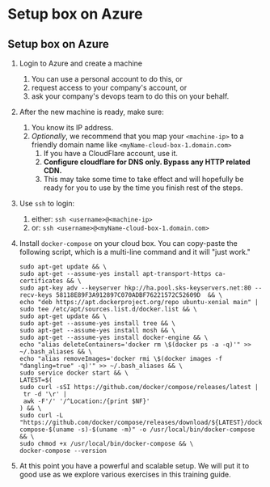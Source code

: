 # Setup box on Azure

## Setup box on Azure

1. Login to Azure and create a machine
   1. You can use a personal account to do this, or
   2. request access to your company's account, or
   3. ask your company's devops team to do this on your behalf.
2. After the new machine is ready, make sure:
   1. You know its IP address.
   2. _Optionally_, we recommend that you map your `<machine-ip>` to a friendly domain name like `<myName-cloud-box-1.domain.com>`
      1. If you have a CloudFlare account, use it.
      2. **Configure cloudflare for DNS only. Bypass any HTTP related CDN.**
      3. This may take some time to take effect and will hopefully be ready for you to use by the time you finish rest of the steps.
3. Use `ssh` to login:
   1. either: `ssh <username>@<machine-ip>`
   2. or: `ssh <username>@<myName-cloud-box-1.domain.com>`
4. Install `docker-compose` on your cloud box. You can copy-paste the following script, which is a multi-line command and it will "just work."

   ```text
   sudo apt-get update && \
   sudo apt-get --assume-yes install apt-transport-https ca-certificates && \
   sudo apt-key adv --keyserver hkp://ha.pool.sks-keyservers.net:80 --recv-keys 58118E89F3A912897C070ADBF76221572C52609D  && \
   echo "deb https://apt.dockerproject.org/repo ubuntu-xenial main" | sudo tee /etc/apt/sources.list.d/docker.list && \
   sudo apt-get update && \
   sudo apt-get --assume-yes install tree && \
   sudo apt-get --assume-yes install mosh && \
   sudo apt-get --assume-yes install docker-engine && \
   echo "alias deleteContainers='docker rm \$(docker ps -a -q)'" >> ~/.bash_aliases && \
   echo "alias removeImages='docker rmi \$(docker images -f "dangling=true" -q)'" >> ~/.bash_aliases && \
   sudo service docker start && \
   LATEST=$(
   sudo curl -sSI https://github.com/docker/compose/releases/latest |
    tr -d '\r' |
    awk -F'/' '/^Location:/{print $NF}'
   ) && \
   sudo curl -L "https://github.com/docker/compose/releases/download/${LATEST}/docker-compose-$(uname -s)-$(uname -m)" -o /usr/local/bin/docker-compose && \
   sudo chmod +x /usr/local/bin/docker-compose && \
   docker-compose --version
   ```

5. At this point you have a powerful and scalable setup. We will put it to good use as we explore various exercises in this training guide.

